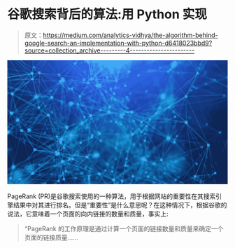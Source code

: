 # 谷歌搜索背后的算法:用 Python 实现

> 原文：<https://medium.com/analytics-vidhya/the-algorithm-behind-google-search-an-implementation-with-python-d6418023bbd9?source=collection_archive---------4----------------------->

![](img/f12288405e0dcec0e8515d0848755c43.png)

PageRank (PR)是谷歌搜索使用的一种算法，用于根据网站的重要性在其搜索引擎结果中对其进行排名。但是“重要性”是什么意思呢？在这种情况下，根据谷歌的说法，它意味着一个页面的向内链接的数量和质量，事实上:

> “PageRank 的工作原理是通过计算一个页面的链接数量和质量来确定一个页面的链接质量……
